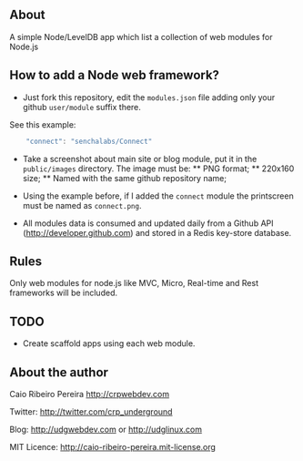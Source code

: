 ## About
A simple Node/LevelDB app which list a collection of web modules for Node.js

## How to add a Node web framework?

* Just fork this repository, edit the `modules.json` file adding only your github `user/module` suffix there.

See this example:
``` javascript
    "connect": "senchalabs/Connect"
```

* Take a screenshot about main site or blog module, put it in the `public/images` directory.
The image must be:
** PNG format;
** 220x160 size;
** Named with the same github repository name;

* Using the example before, if I added the `connect` module the printscreen must be named as `connect.png`.

* All modules data is consumed and updated daily from a Github API (http://developer.github.com) and stored in a Redis key-store database.

## Rules

Only web modules for node.js like MVC, Micro, Real-time and Rest frameworks will be included.

## TODO

* Create scaffold apps using each web module.

## About the author

Caio Ribeiro Pereira <http://crpwebdev.com>

Twitter: <http://twitter.com/crp_underground>

Blog: <http://udgwebdev.com> or <http://udglinux.com>

MIT Licence: <http://caio-ribeiro-pereira.mit-license.org>
